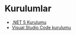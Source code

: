# Kurulumlar

- [.NET 5 Kurulumu](1-net5-kurulumu/)
- [Visual Studio Code kurulumu](2-vscode-kurulumu/)

